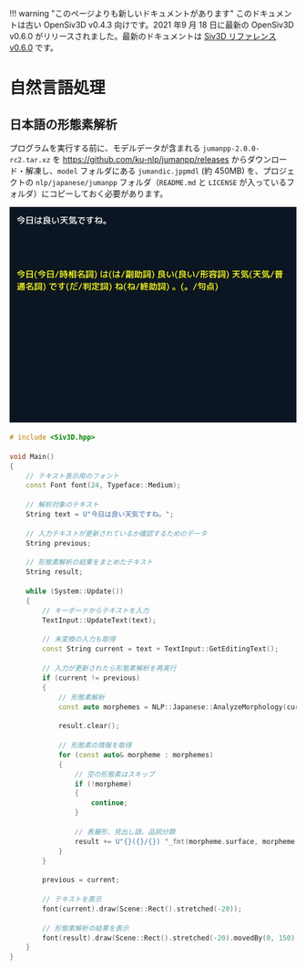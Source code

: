 
!!! warning "このページよりも新しいドキュメントがあります"
	このドキュメントは古い OpenSiv3D v0.4.3 向けです。2021 年9 月 18 日に最新の OpenSiv3D v0.6.0 がリリースされました。最新のドキュメントは [Siv3D リファレンス v0.6.0](https://zenn.dev/reputeless/books/siv3d-documentation) です。

# 自然言語処理

## 日本語の形態素解析
プログラムを実行する前に、モデルデータが含まれる `jumanpp-2.0.0-rc2.tar.xz` を https://github.com/ku-nlp/jumanpp/releases からダウンロード・解凍し、`model` フォルダにある `jumandic.jppmdl` (約 450MB) を、プロジェクトの `nlp/japanese/jumanpp` フォルダ（`README.md` と `LICENSE` が入っているフォルダ）にコピーしておく必要があります。


![](https://github.com/Siv3D/siv3d.docs.images/blob/master/reference/nlp/ja-0.gif?raw=true)
```C++
# include <Siv3D.hpp>

void Main()
{
	// テキスト表示用のフォント
	const Font font(24, Typeface::Medium);

	// 解析対象のテキスト
	String text = U"今日は良い天気ですね。";
	
	// 入力テキストが更新されているか確認するためのデータ
	String previous;

	// 形態素解析の結果をまとめたテキスト
	String result;

	while (System::Update())
	{
		// キーボードからテキストを入力
		TextInput::UpdateText(text);

		// 未変換の入力も取得
		const String current = text + TextInput::GetEditingText();

		// 入力が更新されたら形態素解析を再実行
		if (current != previous)
		{
			// 形態素解析
			const auto morphemes = NLP::Japanese::AnalyzeMorphology(current);

			result.clear();

			// 形態素の情報を取得
			for (const auto& morpheme : morphemes)
			{
				// 空の形態素はスキップ
				if (!morpheme)
				{
					continue;
				}

				// 表層形、見出し語、品詞分類
				result += U"{}({}/{}) "_fmt(morpheme.surface, morpheme.surfaceBase, morpheme.wordSubClassID ? morpheme.wordSubClass : morpheme.wordClass);
			}
		}

		previous = current;

		// テキストを表示
		font(current).draw(Scene::Rect().stretched(-20));

		// 形態素解析の結果を表示
		font(result).draw(Scene::Rect().stretched(-20).movedBy(0, 150), Palette::Yellow);
	}
}
```